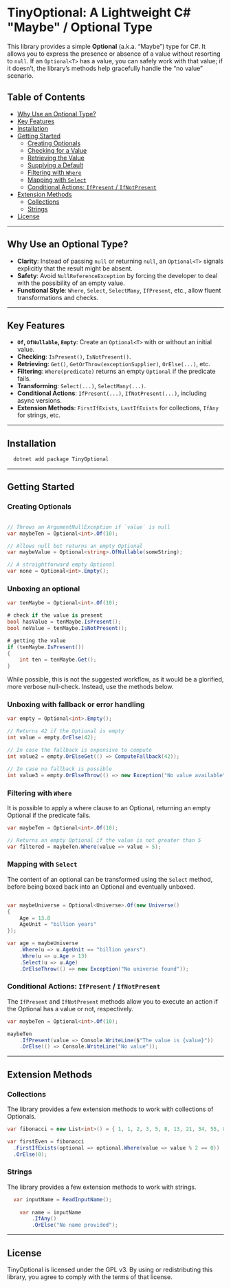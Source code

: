 # TinyOptional: A Lightweight C# "Maybe" / Optional Type

This library provides a simple **Optional** (a.k.a. “Maybe”) type for C#. It allows you to express the presence or absence of a value without resorting to `null`. If an `Optional<T>` has a value, you can safely work with that value; if it doesn’t, the library’s methods help gracefully handle the “no value” scenario.

## Table of Contents
- [Why Use an Optional Type?](#why-use-an-optional-type)
- [Key Features](#key-features)
- [Installation](#installation)
- [Getting Started](#getting-started)
  - [Creating Optionals](#creating-optionals)
  - [Checking for a Value](#checking-for-a-value)
  - [Retrieving the Value](#retrieving-the-value)
  - [Supplying a Default](#supplying-a-default)
  - [Filtering with `Where`](#filtering-with-where)
  - [Mapping with `Select`](#mapping-with-select)
  - [Conditional Actions: `IfPresent` / `IfNotPresent`](#conditional-actions-ifpresent--ifnotpresent)
- [Extension Methods](#extension-methods)
  - [Collections](#collections)
  - [Strings](#strings)
- [License](#license)

---

## Why Use an Optional Type?

- **Clarity**: Instead of passing `null` or returning `null`, an `Optional<T>` signals explicitly that the result might be absent.  
- **Safety**: Avoid `NullReferenceException` by forcing the developer to deal with the possibility of an empty value.  
- **Functional Style**: `Where`, `Select`, `SelectMany`, `IfPresent`, etc., allow fluent transformations and checks.

---

## Key Features

- **`Of`, `OfNullable`, `Empty`**: Create an `Optional<T>` with or without an initial value.  
- **Checking**: `IsPresent()`, `IsNotPresent()`.  
- **Retrieving**: `Get()`, `GetOrThrow(exceptionSupplier)`, `OrElse(...)`, etc.  
- **Filtering**: `Where(predicate)` returns an empty `Optional` if the predicate fails.  
- **Transforming**: `Select(...)`, `SelectMany(...)`.  
- **Conditional Actions**: `IfPresent(...)`, `IfNotPresent(...)`, including async versions.  
- **Extension Methods**: `FirstIfExists`, `LastIfExists` for collections, `IfAny` for strings, etc.

---

## Installation

```bash
  dotnet add package TinyOptional
```

---

## Getting Started

### Creating Optionals

```csharp

// Throws an ArgumentNullException if `value` is null
var maybeTen = Optional<int>.Of(10);

// Allows null but returns an empty Optional
var maybeValue = Optional<string>.OfNullable(someString);

// A straightforward empty Optional
var none = Optional<int>.Empty();
```

### Unboxing an optional

```csharp
var tenMaybe = Optional<int>.Of(10);

# check if the value is present
bool hasValue = tenMaybe.IsPresent();   
bool noValue = tenMaybe.IsNotPresent();

# getting the value
if (tenMaybe.IsPresent())
{
    int ten = tenMaybe.Get();
}
```

While possible, this is not the suggested workflow, as it would be a glorified, more verbose null-check. Instead, use the methods below.

### Unboxing with fallback or error handling

```csharp
var empty = Optional<int>.Empty();

// Returns 42 if the Optional is empty
int value = empty.OrElse(42);

// In case the fallback is expensive to compute
int value2 = empty.OrElseGet(() => ComputeFallback(42));

// In case no fallback is possible
int value3 = empty.OrElseThrow(() => new Exception("No value available"));

```

### Filtering with `Where`

It is possible to apply a where clause to an Optional, returning an empty Optional if the predicate fails.

```csharp
var maybeTen = Optional<int>.Of(10);

// Returns an empty Optional if the value is not greater than 5
var filtered = maybeTen.Where(value => value > 5);
```

### Mapping with `Select`

The content of an optional can be transformed using the `Select` method, before being boxed back into an Optional and eventually unboxed.
    
```csharp

var maybeUniverse = Optional<Universe>.Of(new Universe()
{
    Age = 13.8
    AgeUnit = "billion years"
});

var age = maybeUniverse
    .Where(u => u.AgeUnit == "billion years")
    .Whre(u => u.Age > 13)
    .Select(u => u.Age)
    .OrElseThrow(() => new Exception("No universe found"));

```

### Conditional Actions: `IfPresent` / `IfNotPresent`

The `IfPresent` and `IfNotPresent` methods allow you to execute an action if the Optional has a value or not, respectively.

```csharp
var maybeTen = Optional<int>.Of(10);

maybeTen
    .IfPresent(value => Console.WriteLine($"The value is {value}"))
    .OrElse(() => Console.WriteLine("No value"));
```

---

## Extension Methods

### Collections

The library provides a few extension methods to work with collections of Optionals.

```csharp
var fibonacci = new List<int>() = { 1, 1, 2, 3, 5, 8, 13, 21, 34, 55, 89 };

var firstEven = fibonacci
  .FirstIfExists(optional => optional.Where(value => value % 2 == 0))
  .OrElse(0);
```

### Strings

The library provides a few extension methods to work with strings.

```csharp
  var inputName = ReadInputName();
  
    var name = inputName
        .IfAny()
        .OrElse("No name provided");
```

---

## License

TinyOptional is licensed under the GPL v3. By using or redistributing this library, you agree to comply with the terms of that license.
```
